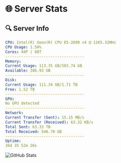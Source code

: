 # 🌐 Server Stats
## 🔍 Server Info
```yaml
CPU: Intel(R) Xeon(R) CPU E5-2699 v4 @ 1265.31MHz
CPU Usage: 1.50%
Cores: 44P | 88T
-----------------------------------
Memory:
Current Usage: 113.35 GB/503.74 GB
Available: 386.93 GB
-----------------------------------
Disk:
Current Usage: 111.34 GB/1.71 TB
Free: 1.52 TB
-----------------------------------
GPU:
No GPU detected
-----------------------------------
Network:
Current Transfer (Sent): 15.15 MB/s
Current Transfer (Received): 63.32 KB/s
Total Sent: 63.33 TB
Total Received: 546.70 GB
-----------------------------------
Uptime:
36d 1h 52m 26s
```
![GitHub Stats](https://img.shields.io/badge/Updated-2025-04-12_23:15:15-blue)